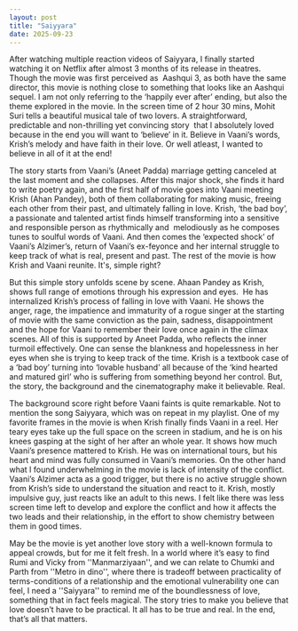 ```yaml
---
layout: post
title: "Saiyyara"
date: 2025-09-23
---
```

After watching multiple reaction videos of Saiyyara, I finally started watching it on Netflix after almost 3 months of its release in theatres. Though the movie was first perceived as  Aashqui 3, as both have the same director, this movie is nothing close to something that looks like an Aashqui sequel. I am not only referring to the ‘happily ever after’ ending, but also the theme explored in the movie. In the screen time of 2 hour 30 mins, Mohit Suri tells a beautiful musical tale of two lovers. A straightforward, predictable and non-thrilling yet convincing story  that I absolutely loved because in the end you will want to ‘believe’ in it. Believe in Vaani’s words, Krish’s melody and have faith in their love. Or well atleast, I wanted to believe in all of it at the end!

The story starts from Vaani’s (Aneet Padda) marriage getting canceled at the last moment and she collapses. After this major shock, she finds it hard to write poetry again, and the first half of movie goes into Vaani meeting Krish (Ahan Pandey), both of them collaborating for making music, freeing each other from their past, and ultimately falling in love. Krish, ‘the bad boy’, a passionate and talented artist finds himself transforming into a sensitive and responsible person as rhythmically and  melodiously as he composes tunes to soulful words of Vaani. And then comes the ‘expected shock’ of Vaani’s Alzimer’s, return of Vaani’s ex-feyonce and her internal struggle to keep track of what is real, present and past. The rest of the movie is how Krish and Vaani reunite. It's, simple right?

But this simple story unfolds scene by scene. Ahaan Pandey as Krish, shows full range of emotions through his expression and eyes.  He has internalized Krish’s process of falling in love with Vaani. He shows the anger, rage, the impatience and immaturity of a rogue singer at the starting of movie with the same conviction as the pain, sadness, disappointment and the hope for Vaani to remember their love once again in the climax scenes. All of this is supported by Aneet Padda, who reflects the inner turmoil effectively. One can sense the blankness and hopelessness in her eyes when she is trying to keep track of the time. Krish is a textbook case of a ‘bad boy’ turning into ‘lovable husband’ all because of the ‘kind hearted and matured girl’ who is suffering from something beyond her control. But, the story, the background and the cinematography make it believable. Real.

The background score right before Vaani faints is quite remarkable. Not to mention the song Saiyyara, which was on repeat in my playlist. One of my favorite frames in the movie is when Krish finally finds Vaani in a reel. Her teary eyes take up the full space on the screen in stadium, and he is on his knees gasping at the sight of her after an whole year. It shows how much Vaani’s presence mattered to Krish. He was on international tours, but his heart and mind was fully consumed in Vaani’s memories. On the other hand what I found underwhelming in the movie is lack of intensity of the conflict. Vaani’s Alzimer acta as a good trigger, but there is no active struggle shown from Krish’s side to understand the situation and react to it. Krish, mostly impulsive guy, just reacts like an adult to this news. I felt like there was less screen time left to develop and explore the conflict and how it affects the two leads and their relationship, in the effort to show chemistry between them in good times.

May be the movie is yet another love story with a well-known formula to appeal crowds, but for me it felt fresh. In a world where it’s easy to find Rumi and Vicky from ''Manmarziyaan'', and we can relate to Chumki and Parth from ''Metro in dino'', where there is tradeoff between practicality of terms-conditions of a relationship and the emotional vulnerability one can feel, I need a  ''Saiyyara''  to remind me of the boundlessness of love, something that in fact feels magical. The story tries to make you believe that love doesn’t have to be practical. It all has to be true and real. In the end, that’s all that matters.  

﻿



